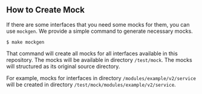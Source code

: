 ## How to Create Mock

If there are some interfaces that you need some mocks for them, you can use `mockgen`.
We provide a simple command to generate necessary mocks.

```
$ make mockgen
```

That command will create all mocks for all interfaces available in this repository.
The mocks will be available in directory `/test/mock`.
The mocks will structured as its original source directory.

For example, mocks for interfaces in directory `/modules/example/v2/service` will be created in directory `/test/mock/modules/example/v2/service`.